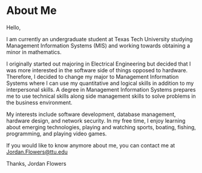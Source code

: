 # About Me

Hello,

I am currently an undergraduate student at Texas Tech University studying Management Information Systems (MIS) and working towards obtaining a minor in mathematics. 

I originally started out majoring in Electrical Engineering but decided that I was more interested in the software side of things opposed to hardware. Therefore, I decided to change my major to Management Information Systems where I can use my quantitative and logical skills  in addition to my interpersonal skills. A degree in Management Information Systems prepares me to use technical skills along side management skills to solve problems in the business environment.

My interests include software development, database management, hardware design, and network security. In my free time, I enjoy learning about emerging technologies, playing and watching sports, boating, fishing, programming, and playing video games.

If you would like to know anymore about me, you can contact me at Jordan.Flowers@ttu.edu

Thanks,
  Jordan Flowers
